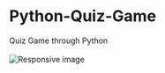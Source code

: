 # Python-Quiz-Game
Quiz Game through Python<br>
<br>
<img src="" class="img-fluid" alt="Responsive image">
